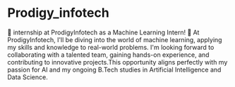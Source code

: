 # Prodigy_infotech
🎉  internship at ProdigyInfotech as a Machine Learning Intern! 🌟
At ProdigyInfotech, I'll be diving into the world of machine learning, applying my skills and knowledge to real-world problems. I'm looking forward to collaborating with a talented team, gaining hands-on experience, and contributing to innovative projects.This opportunity aligns perfectly with my passion for AI and my ongoing B.Tech studies in Artificial Intelligence and Data Science.
